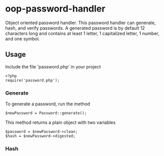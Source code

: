 # oop-password-handler
Object oriented password handler.
This password handler can generate, hash, and verify passwords.
A generated password is by default 12 characters long and contains at least 1 letter, 1 capitalized letter, 1 number, and one symbol.

## Usage
Include the file 'password.php' in your project
 ```
<?php
require('password.php');
```
### Generate
To generate a password, run the method
```
$newPassword = Password::generate();
```
This method returns a plain object with two variables
```
$password = $newPassword->clean;
$hash = $newPassword->digested;
```
### Hash
